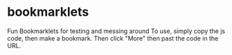 # bookmarklets
Fun Bookmarklets for testing and messing around
To use, simply copy the js code, then make a bookmark. Then click "More" then past the code in the URL.
